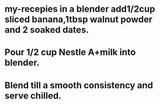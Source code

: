 # my-recepies in a blender add1/2cup sliced banana,1tbsp walnut powder and 2 soaked dates.
# Pour 1/2 cup Nestle A+milk into blender.
# Blend till a smooth consistency and serve chilled.
